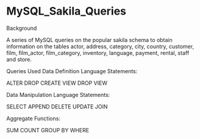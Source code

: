 # MySQL_Sakila_Queries

Background

A series of MySQL queries on the popular sakila schema to obtain information on the tables actor, address, category, city, country, customer, film, film_actor, film_category, inventory, language, payment, rental, staff and store.

Queries Used
Data Definition Language Statements:

ALTER
DROP
CREATE VIEW
DROP VIEW

Data Manipulation Language Statements:

SELECT
APPEND
DELETE
UPDATE
JOIN

Aggregate Functions:

SUM
COUNT
GROUP BY
WHERE
